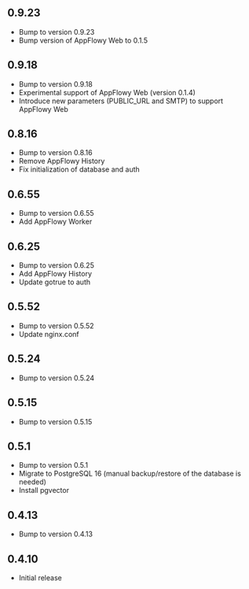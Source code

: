 ## 0.9.23

- Bump to version 0.9.23
- Bump version of AppFlowy Web to 0.1.5

## 0.9.18

- Bump to version 0.9.18
- Experimental support of AppFlowy Web (version 0.1.4)
- Introduce new parameters (PUBLIC_URL and SMTP) to support AppFlowy Web

## 0.8.16

- Bump to version 0.8.16
- Remove AppFlowy History
- Fix initialization of database and auth

## 0.6.55

- Bump to version 0.6.55
- Add AppFlowy Worker

## 0.6.25

- Bump to version 0.6.25
- Add AppFlowy History
- Update gotrue to auth

## 0.5.52

- Bump to version 0.5.52
- Update nginx.conf

## 0.5.24

- Bump to version 0.5.24

## 0.5.15

- Bump to version 0.5.15

## 0.5.1

- Bump to version 0.5.1
- Migrate to PostgreSQL 16 (manual backup/restore of the database is needed)
- Install pgvector

## 0.4.13

- Bump to version 0.4.13

## 0.4.10

- Initial release
